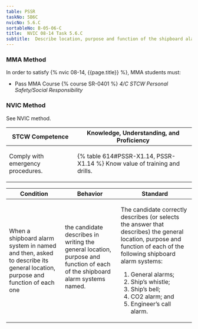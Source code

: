 ```yaml
---
table: PSSR
taskNo: 5B6C
nvicNo: 5.6.C 
sortableNo: B-05-06-C
title:  NVIC 08-14 Task 5.6.C
subtitle:  Describe location, purpose and function of the shipboard alarm systems
---
```



### MMA Method

In order to satisfy  {% nvic 08-14, {{page.title}}  %}, MMA students must:

* Pass MMA Course {% course SR-0401 %}  *4/C STCW Personal Safety/Social Responsibility*


### NVIC Method

<a onclick="togglevisibility('nvic_methods')" >See NVIC method.</a>

<div id='nvic_methods' class='hide'>

<table>
<thead>
<tr>
<th class='forty'> STCW Competence </th>
<th class='sixty'> Knowledge, Understanding, and Proficiency </th>
</tr>
</thead>




<tbody>
<tr><td markdown='1'>

Comply with emergency procedures.

</td><td markdown='1'>

{% table 614#PSSR-X1.14, PSSR-X1.14 %} Know value of training and drills.

</td></tr>


</tbody>
</table>


<table>
<thead>
<tr><th class='twenty'>  Condition </th><th class='twenty'> Behavior </th><th  class='sixty'>Standard </th></tr>
</thead>
<tbody >



<tr><td markdown='1'>

When a shipboard alarm system in named and then, asked to describe its general location, purpose and function of each one

</td><td markdown='1'>

the candidate describes in writing the general location, purpose and function of each of the shipboard alarm systems named.

<br>

<div class="tooltip" markdown='1'>



</div>


</td><td markdown='1'>

The candidate correctly describes (or selects the answer that describes) the general location, purpose and function of each of the following shipboard alarm systems:
 
1. General alarms; 
2. Ship’s whistle; 
3. Ship’s bell; 
4. CO2 alarm; and 
5. Engineer’s call alarm.

</td></tr>
</tbody>
</table>
</div>
